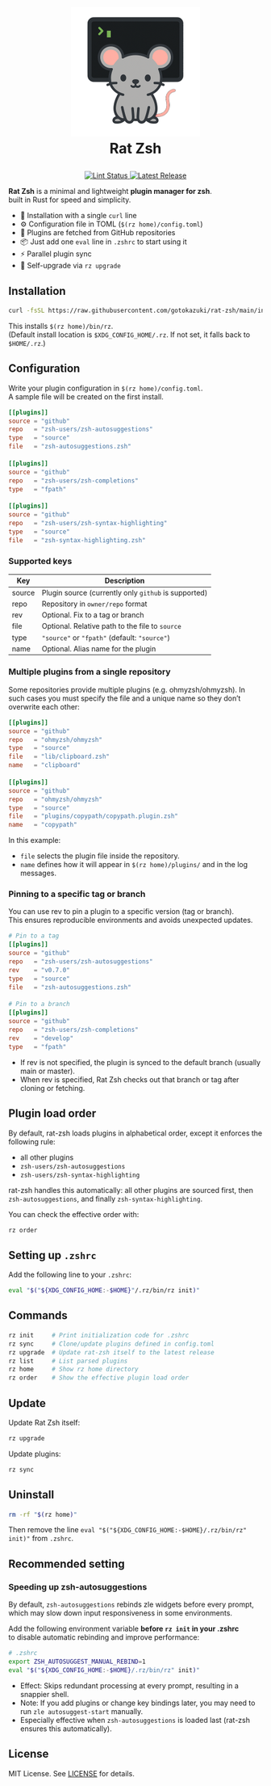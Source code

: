 <h1>
<p align="center">
<img src="../images/icon/rat-zsh.png" alt="rat-zsh icon" width="256" /><br />
Rat Zsh
</p>
</h1>
<p align="center">
  <a href="https://github.com/gotokazuki/rat-zsh/actions/workflows/lint.yml">
    <img
      src="https://github.com/gotokazuki/rat-zsh/actions/workflows/lint.yml/badge.svg?branch=main"
      alt="Lint Status"
    />
  </a>
  <a href="https://github.com/gotokazuki/rat-zsh/releases/latest">
    <img
      src="https://img.shields.io/github/v/release/gotokazuki/rat-zsh?logo=github&label=release"
      alt="Latest Release"
    />
  </a>
</p>

**Rat Zsh** is a minimal and lightweight **plugin manager for zsh**.  
built in Rust for speed and simplicity.

- 🚀 Installation with a single `curl` line
- ⚙️ Configuration file in TOML (`$(rz home)/config.toml`)
- 🧩 Plugins are fetched from GitHub repositories
- 📦 Just add one `eval` line in `.zshrc` to start using it
- ⚡️ Parallel plugin sync
- 🔄 Self-upgrade via `rz upgrade`

## Installation

```bash
curl -fsSL https://raw.githubusercontent.com/gotokazuki/rat-zsh/main/install.zsh | zsh
```

This installs `$(rz home)/bin/rz`.  
(Default install location is `$XDG_CONFIG_HOME/.rz`. If not set, it falls back to `$HOME/.rz`.)

## Configuration

Write your plugin configuration in `$(rz home)/config.toml`.  
A sample file will be created on the first install.

```toml
[[plugins]]
source = "github"
repo   = "zsh-users/zsh-autosuggestions"
type   = "source"
file   = "zsh-autosuggestions.zsh"

[[plugins]]
source = "github"
repo   = "zsh-users/zsh-completions"
type   = "fpath"

[[plugins]]
source = "github"
repo   = "zsh-users/zsh-syntax-highlighting"
type   = "source"
file   = "zsh-syntax-highlighting.zsh"
```

### Supported keys

| Key    | Description                                     |
|--------|-------------------------------------------------|
| source | Plugin source (currently only `github` is supported) |
| repo   | Repository in `owner/repo` format               |
| rev    | Optional. Fix to a tag or branch                |
| file   | Optional. Relative path to the file to `source` |
| type   | `"source"` or `"fpath"` (default: `"source"`)   |
| name   | Optional. Alias name for the plugin             |

### Multiple plugins from a single repository

Some repositories provide multiple plugins (e.g. ohmyzsh/ohmyzsh).
In such cases you must specify the file and a unique name so they don’t overwrite each other:

```toml
[[plugins]]
source = "github"
repo   = "ohmyzsh/ohmyzsh"
type   = "source"
file   = "lib/clipboard.zsh"
name   = "clipboard"

[[plugins]]
source = "github"
repo   = "ohmyzsh/ohmyzsh"
type   = "source"
file   = "plugins/copypath/copypath.plugin.zsh"
name   = "copypath"
```

In this example:

- `file` selects the plugin file inside the repository.
- `name` defines how it will appear in `$(rz home)/plugins/` and in the log messages.

### Pinning to a specific tag or branch

You can use rev to pin a plugin to a specific version (tag or branch).  
This ensures reproducible environments and avoids unexpected updates.

```toml
# Pin to a tag
[[plugins]]
source = "github"
repo   = "zsh-users/zsh-autosuggestions"
rev    = "v0.7.0"
type   = "source"
file   = "zsh-autosuggestions.zsh"

# Pin to a branch
[[plugins]]
source = "github"
repo   = "zsh-users/zsh-completions"
rev    = "develop"
type   = "fpath"
```

- If rev is not specified, the plugin is synced to the default branch (usually main or master).
- When rev is specified, Rat Zsh checks out that branch or tag after cloning or fetching.

## Plugin load order

By default, rat-zsh loads plugins in alphabetical order, except it enforces the following rule:

- all other plugins
- `zsh-users/zsh-autosuggestions`
- `zsh-users/zsh-syntax-highlighting`

rat-zsh handles this automatically:
all other plugins are sourced first, then `zsh-autosuggestions`, and finally `zsh-syntax-highlighting`.

You can check the effective order with:

```zsh
rz order
```

## Setting up `.zshrc`

Add the following line to your `.zshrc`:

```zsh
eval "$("${XDG_CONFIG_HOME:-$HOME}"/.rz/bin/rz init)"
```

## Commands

```zsh
rz init     # Print initialization code for .zshrc
rz sync     # Clone/update plugins defined in config.toml
rz upgrade  # Update rat-zsh itself to the latest release
rz list     # List parsed plugins
rz home     # Show rz home directory
rz order    # Show the effective plugin load order
```

## Update

Update Rat Zsh itself:

```zsh
rz upgrade
```

Update plugins:

```zsh
rz sync
```

## Uninstall

```zsh
rm -rf "$(rz home)"
```

Then remove the line `eval "$("${XDG_CONFIG_HOME:-$HOME}/.rz/bin/rz" init)"` from `.zshrc`.

## Recommended setting

### Speeding up zsh-autosuggestions

By default, `zsh-autosuggestions` rebinds zle widgets before every prompt,  
which may slow down input responsiveness in some environments.

Add the following environment variable **before `rz init` in your .zshrc**  
to disable automatic rebinding and improve performance:

```zsh
# .zshrc
export ZSH_AUTOSUGGEST_MANUAL_REBIND=1
eval "$("${XDG_CONFIG_HOME:-$HOME}/.rz/bin/rz" init)"
```

- Effect: Skips redundant processing at every prompt, resulting in a snappier shell.
- Note: If you add plugins or change key bindings later, you may need to run `zle autosuggest-start` manually.
- Especially effective when `zsh-autosuggestions` is loaded last (rat-zsh ensures this automatically).

## License

MIT License. See [LICENSE](../LICENSE) for details.
